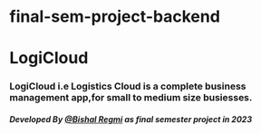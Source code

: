# final-sem-project-backend
<h1>LogiCloud</h1>
<h3>LogiCloud i.e Logistics Cloud is a complete business management app,for small to medium size busiesses.</h3>
</hr>
<h5>Developed By <u>@Bishal Regmi</u> as final semester project in 2023</h5>
